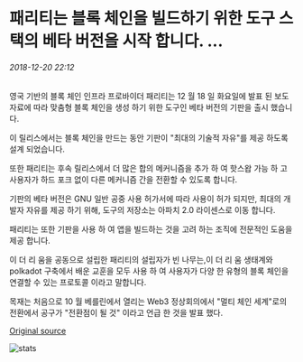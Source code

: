 # 패리티는 블록 체인을 빌드하기 위한 도구 스택의 베타 버전을 시작 합니다. ...

###### 2018-12-20 22:12

영국 기반의 블록 체인 인프라 프로바이더 패리티는 12 월 18 일 화요일에 발표 된 보도 자료에 따라 맞춤형 블록 체인을 생성 하기 위한 도구인 베타 버전의 기판을 출시 했습니다.

이 릴리스에서는 블록 체인을 만드는 동안 기판이 "최대의 기술적 자유"를 제공 하도록 설계 되었습니다.

또한 패리티는 후속 릴리스에서 더 많은 합의 메커니즘을 추가 하 여 핫스왑 가능 하 고 사용자가 하드 포크 없이 다른 메커니즘 간을 전환할 수 있도록 합니다.

기판의 베타 버전은 GNU 일반 공중 사용 허가서에 따라 사용이 허가 되지만, 최대의 개발자 자유를 제공 하기 위해, 도구의 저장소는 아파치 2.0 라이센스로 이동 합니다.

패리티는 또한 기판을 사용 하 여 앱을 빌드하는 것을 고려 하는 조직에 전문적인 도움을 제공 합니다.

이 더 리 움을 공동으로 설립한 패리티의 설립자가 빈 나무는,이 더 리 움 생태계와 polkadot 구축에서 배운 교훈을 모두 사용 하 여 사용자가 다양 한 유형의 블록 체인을 연결할 수 있는 프로토콜 이라고 말합니다.

목재는 처음으로 10 월 베를린에서 열리는 Web3 정상회의에서 "멀티 체인 세계"로의 전환에서 공구가 "전환점이 될 것" 이라고 언급 한 것을 발표 했다.

[Original source](https://cointelegraph.com/news/parity-launches-beta-version-of-tool-stack-for-building-blockchains)

![stats](https://c.statcounter.com/11760860/0/a89fa40b/1/ "stats")